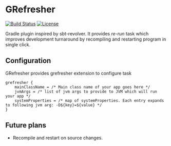 GRefresher
===============

[![Build Status](https://travis-ci.org/saladinkzn/GRefresher.svg?branch=master)](https://travis-ci.org/saladinkzn/GRefresher)
[![License](http://img.shields.io/badge/license-MIT-47b31f.svg)](#copyright-and-license)

Gradle plugin inspired by sbt-revolver. It provides *re-run* task which improves development turnaround by recompiling
and restarting program in single click.

Configuration
-----------------
GRefresher provides grefresher extension to configure task

```
grefresher {
    mainClassName = /* Main class name of your app goes here */
    jvmArgs = /* list of jvm args to provide to JVM which will run your app */
    systemProperties = /* map of systemProperties. Each entry expands to following jvm arg: -D${key}=${value} */
}
```

Future plans
---------------------
* Recompile and restart on source changes.